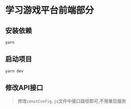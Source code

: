 # 学习游戏平台前端部分

## 安装依赖
```
yarn 
```

## 启动项目
```
yarn dev
```

## 修改API接口

>修改`constConfig.js`文件中接口路径即可,不用重启服务


